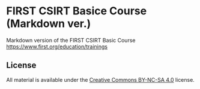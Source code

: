 # FIRST CSIRT Basice Course (Markdown ver.)

Markdown version of the FIRST CSIRT Basic Course https://www.first.org/education/trainings

## License

All material is available under the [Creative Commons BY-NC-SA 4.0](https://creativecommons.org/licenses/by-nc-sa/4.0/) license.
